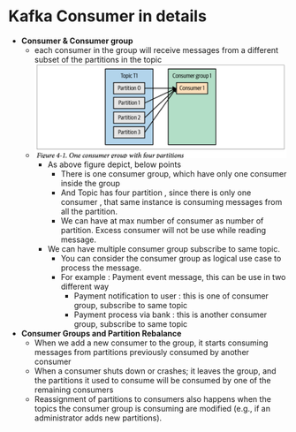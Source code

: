 # Kafka Consumer in details 
* **Consumer & Consumer group**
  * each consumer in the group will receive messages from a different subset of the partitions in the topic
  * ![](diagram/consumer_architecture.png)
    * As above figure depict, below points
      * There is one consumer group, which have only one consumer inside the group
      * And Topic has four partition , since there is only one consumer , that same instance is consuming messages from all the partition.
      * We can have at max number of consumer as number of partition. Excess consumer will not be use while reading message.
    * We can have multiple consumer group subscribe to same topic.
      * You can consider the consumer group as logical use case to process the message.
      * For example : Payment event message, this can be use in two different way
        * Payment notification to user : this is one of consumer group, subscribe to same topic
        * Payment process via bank : this is another consumer group, subscribe to same topic
* **Consumer Groups and Partition Rebalance**
  * When we add a new consumer to the group, it starts consuming messages from partitions previously consumed by another consumer
  * When a consumer shuts down or crashes; it leaves the group, and the partitions it used to consume will be consumed by one of the remaining consumers
  * Reassignment of partitions to consumers also happens when the topics the consumer group is consuming are modified (e.g., if an administrator adds new partitions).
      
